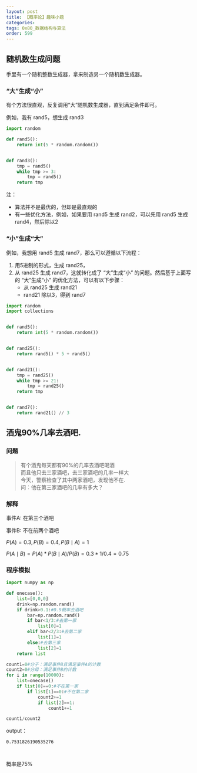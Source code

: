 ```yaml
---
layout: post
title: 【概率论】趣味小题
categories:
tags: 0x80_数据结构与算法
order: 599
---
```



## 随机数生成问题

手里有一个随机整数生成器，拿来制造另一个随机数生成器。

### “大”生成“小”

有个方法很直观，反复调用“大”随机数生成器，直到满足条件即可。

例如，我有 rand5，想生成 rand3

```python
import random

def rand5():
    return int(5 * random.random())


def rand3():
    tmp = rand5()
    while tmp >= 3:
        tmp = rand5()
    return tmp
```

注：
- 算法并不是最优的，但却是最直观的
- 有一些优化方法，例如，如果要用 rand5 生成 rand2，可以先用 rand5 生成 rand4，然后除以2

### “小”生成“大”

例如，我想用 rand5 生成 rand7，那么可以遵循以下流程：
1. 用5进制的形式，生成 rand25，
2. 从 rand25 生成 rand7，这就转化成了 “大”生成“小” 的问题。然后基于上面写的 “大”生成“小” 的优化方法，可以有以下步骤：
    - 从 rand25 生成 rand21
    - rand21 除以3，得到 rand7


```python
import random
import collections


def rand5():
    return int(5 * random.random())


def rand25():
    return rand5() * 5 + rand5()


def rand21():
    tmp = rand25()
    while tmp >= 21:
        tmp = rand25()
    return tmp


def rand7():
    return rand21() // 3
```


## 酒鬼90%几率去酒吧.

### 问题

>有个酒鬼每天都有90%的几率去酒吧喝酒  
而且他只去三家酒吧，去三家酒吧的几率一样大  
今天，警察检查了其中两家酒吧，发现他不在.  
问：他在第三家酒吧的几率有多大？

### 解释

事件A: 在第三个酒吧

事件B: 不在前两个酒吧

$P(A)=0.3,P(B)=0.4,P(B \mid A)=1$  


$P(A\mid B)=P(A) * P(B \mid A) / P(B)=0.3 * 1/0.4=0.75$


### 程序模拟

```py
import numpy as np

def onecase():
    list=[0,0,0]
    drink=np.random.rand()
    if drink>0.1:#0.9概率去酒吧
        bar=np.random.rand()
        if bar<1/3:#去第一家
            list[0]=1
        elif bar<2/3:#去第二家
            list[1]=1
        else:#去第三家
            list[2]=1
    return list

count1=0#分子：满足事件B且满足事件A的计数
count2=0#分母：满足事件B的计数
for i in range(10000):
    list=onecase()
    if list[0]==0:#不在第一家
        if list[1]==0:#不在第二家
            count2+=1
            if list[2]==1:
                count1+=1

count1/count2
```

output：  

```
0.7531826190535276



```
概率是75%
